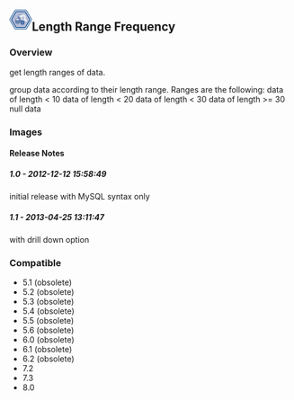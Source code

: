 ## <img src='./logo.jpg' width='40' height='40'>Length Range Frequency

### Overview
get length ranges of data.

group data according to their length range. 
Ranges are the following: 
data of length < 10
data of length < 20
data of length < 30
data of length >= 30
null data 
### Images




#### Release Notes

##### 1.0 - 2012-12-12 15:58:49
initial release with MySQL syntax only
##### 1.1 - 2013-04-25 13:11:47
with drill down option
### Compatible
 -  5.1 (obsolete)
 -   5.2 (obsolete)
 -   5.3 (obsolete)
 -   5.4 (obsolete)
 -   5.5 (obsolete)
 -   5.6 (obsolete)
 -   6.0 (obsolete)
 -   6.1 (obsolete)
 -   6.2 (obsolete)
 - 7.2
 - 7.3
 - 8.0